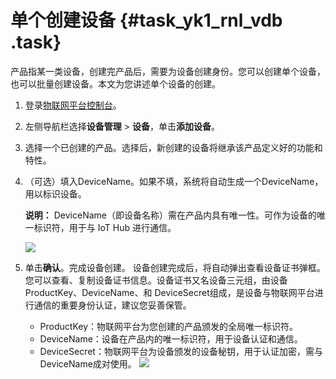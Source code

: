 # 单个创建设备 {#task_yk1_rnl_vdb .task}

产品指某一类设备，创建完产品后，需要为设备创建身份。您可以创建单个设备，也可以批量创建设备。本文为您讲述单个设备的创建。

1.  登录[物联网平台控制台](http://iot.console.aliyun.com/)。 
2.  左侧导航栏选择**设备管理** \> **设备**，单击**添加设备**。 
3.  选择一个已创建的产品。选择后，新创建的设备将继承该产品定义好的功能和特性。 
4.  （可选）填入DeviceName。如果不填，系统将自动生成一个DeviceName，用以标识设备。 

    **说明：** DeviceName（即设备名称）需在产品内具有唯一性。可作为设备的唯一标识符，用于与 IoT Hub 进行通信。

    ![](http://static-aliyun-doc.oss-cn-hangzhou.aliyuncs.com/assets/img/12828/15428932182540_zh-CN.png)

5.  单击**确认**。完成设备创建。 设备创建完成后，将自动弹出查看设备证书弹框。您可以查看、复制设备证书信息。设备证书又名设备三元组，由设备 ProductKey、DeviceName、和 DeviceSecret组成，是设备与物联网平台进行通信的重要身份认证，建议您妥善保管。

    -   ProductKey：物联网平台为您创建的产品颁发的全局唯一标识符。
    -   DeviceName：设备在产品内的唯一标识符，用于设备认证和通信。
    -   DeviceSecret：物联网平台为设备颁发的设备秘钥，用于认证加密，需与DeviceName成对使用。
    ![](http://static-aliyun-doc.oss-cn-hangzhou.aliyuncs.com/assets/img/12828/15428932182569_zh-CN.jpg)


